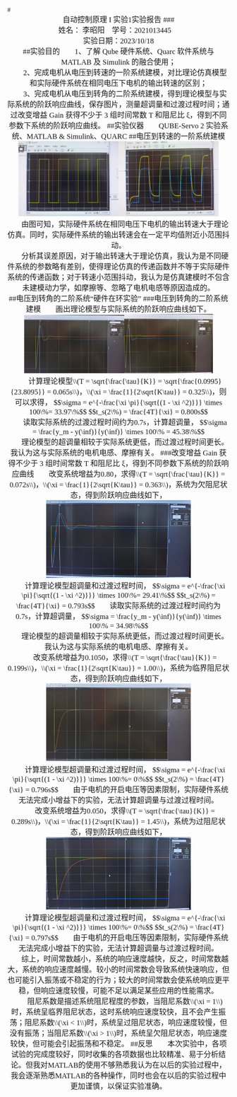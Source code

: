 <div STYLE="page-break-after: always;"></div>
<font face="宋体" >
#<center><big> 自动控制原理 I 实验1实验报告
</font>
<font face="楷体" >
###<center> 姓名： 李昭阳&emsp;学号：2021013445&emsp;<br>实验日期：2023/10/18</center>
</font>
<font face="宋体" >
##实验目的
&ensp;&ensp;&ensp;
1、了解 Qube 硬件系统、Quarc 软件系统与 MATLAB 及 Simulink 的融合使用；
<br>
&ensp;&ensp;&ensp;
2、完成电机从电压到转速的一阶系统建模，对比理论仿真模型和实际硬件系统在相同电压下电机的输出转速的区别；
<br>
&ensp;&ensp;&ensp;
3、完成电机从电压到转角的二阶系统建模，得到理论模型与实际系统的阶跃响应曲线，保存图片，测量超调量和过渡过程时间；通过改变增益 Gain 获得不少于 3 组时间常数 T 和阻尼比 ξ，得到不同参数下系统的阶跃响应曲线。
##实验仪器
&ensp;&ensp;&ensp;
QUBE-Servo 2 实验系统、MATLAB & Simulink、QUARC
<font face="楷体" >
##电压到转速的一阶系统建模
</font>
<center>
<img src="./2.jpg" width = 45%><img src="./1.jpg" width = 45%>
</center>
&ensp;&ensp;&ensp;
由图可知，实际硬件系统在相同电压下电机的输出转速大于理论仿真。同时，实际硬件系统的输出转速会在一定平均值附近小范围抖动。
<br>
&ensp;&ensp;&ensp;
分析其误差原因，对于输出转速大于理论仿真，我认为是不同硬件系统的参数略有差别，使得理论仿真的传递函数并不等于实际硬件系统的传递函数；对于转速小范围抖动，我认为是仿真建模时不包含未建模动力学，如摩擦等、忽略了电机电感等原因造成的。
<div STYLE="page-break-after: always;"></div>
<font face="楷体" >
##电压到转角的二阶系统“硬件在环实验”
</font>
<font face="楷体" >
###电压到转角的二阶系统建模
</font>
&ensp;&ensp;&ensp;
画出理论模型与实际系统的阶跃响应曲线如下。
<center>
<img src="./3.jpg" width = 45%><img src="./4.jpg" width = 40%>
</center>
&ensp;&ensp;&ensp;
计算理论模型\\(T = \sqrt{\frac{\tau}{K}} = \sqrt{\frac{0.0995}{23.8095}} = 0.065s\\)，\\(\xi = \frac{1}{2\sqrt{K\tau}} = 0.325\\)，则可以求得，
$$\sigma = e^{-\frac{\xi \pi}{\sqrt{(1 - \xi ^2)}}} \times 100\%= 33.97\%$$
$$t_s(2\%) = \frac{4T}{\xi} = 0.800s$$
<br>
&ensp;&ensp;&ensp;
读取实际系统的过渡过程时间约为0.7s，计算超调量，
$$\sigma = \frac{y_m - y(\inf)}{y(\inf)} \times 100\% = 45.38\%$$
<br>
&ensp;&ensp;&ensp;
理论模型的超调量相较于实际系统更低，而过渡过程时间更长。我认为这与实际系统的电机电感、摩擦有关。
<font face="楷体" >
###改变增益 Gain 获得不少于 3 组时间常数 T 和阻尼比 ξ，得到不同参数下系统的阶跃响应曲线
</font>
&ensp;&ensp;&ensp;
改变系统增益为0.80，求得\\(T = \sqrt{\frac{\tau}{K}} = 0.072s\\)，\\(\xi = \frac{1}{2\sqrt{K\tau}} = 0.363\\)，系统为欠阻尼状态，得到阶跃响应曲线如下，
<center>
<img src="./7.jpg" width = 65%>
</center>
&ensp;&ensp;&ensp;
计算理论模型超调量和过渡过程时间，
$$\sigma = e^{-\frac{\xi \pi}{\sqrt{(1 - \xi ^2)}}} \times 100\%= 29.41\%$$
$$t_s(2\%) = \frac{4T}{\xi} = 0.793s$$
&ensp;&ensp;&ensp;
读取实际系统的过渡过程时间约为0.7s，计算超调量，
$$\sigma = \frac{y_m - y(\inf)}{y(\inf)} \times 100\% = 34.98\%$$
<br>
&ensp;&ensp;&ensp;
理论模型的超调量相较于实际系统更低，而过渡过程时间更长。我认为这与实际系统的电机电感、摩擦有关。
<br>
&ensp;&ensp;&ensp;
改变系统增益为0.1050，求得\\(T = \sqrt{\frac{\tau}{K}} = 0.199s\\)，\\(\xi = \frac{1}{2\sqrt{K\tau}} = 1.00\\)，系统为临界阻尼状态，得到阶跃响应曲线如下，
<center>
<img src="./5.jpg" width = 65%>
</center>
&ensp;&ensp;&ensp;
计算理论模型超调量和过渡过程时间，
$$\sigma = e^{-\frac{\xi \pi}{\sqrt{(1 - \xi ^2)}}} \times 100\%= 0\%$$
$$t_s(2\%) = \frac{4T}{\xi} = 0.796s$$
&ensp;&ensp;&ensp;
由于电机的开启电压等因素限制，实际硬件系统无法完成小增益下的实验，无法计算超调量与过渡过程时间。
<br>
&ensp;&ensp;&ensp;
改变系统增益为0.050，求得\\(T = \sqrt{\frac{\tau}{K}} = 0.289s\\)，\\(\xi = \frac{1}{2\sqrt{K\tau}} = 1.45\\)，系统为过阻尼状态，得到阶跃响应曲线如下，
<center>
<img src="./6.jpg" width = 65%>
</center>
&ensp;&ensp;&ensp;
计算理论模型超调量和过渡过程时间，
$$\sigma = e^{-\frac{\xi \pi}{\sqrt{(1 - \xi ^2)}}} \times 100\%= 0\%$$
$$t_s(2\%) = \frac{4T}{\xi} = 0.797s$$
&ensp;&ensp;&ensp;
由于电机的开启电压等因素限制，实际硬件系统无法完成小增益下的实验，无法计算超调量与过渡过程时间。
<br>
&ensp;&ensp;&ensp;
综上，时间常数越小，系统的响应速度越快，反之，时间常数越大，系统的响应速度越慢。较小的时间常数会导致系统快速响应，但也可能引入振荡或不稳定的行为；较大的时间常数会使系统响应更平稳，但响应速度较慢，可能不足以满足某些应用的性能需求。
<br>
&ensp;&ensp;&ensp;
阻尼系数是描述系统阻尼程度的参数，当阻尼系数\\(\xi = 1\\)时，系统呈临界阻尼状态，这时系统响应速度较快，且不会产生振荡；阻尼系数\\(\xi < 1\\)时，系统呈过阻尼状态，响应速度较慢，但没有振荡；当阻尼系数\\(\xi > 1\\)时，系统呈欠阻尼状态，响应速度较快，但可能会引起振荡和不稳定。
##反思
&ensp;&ensp;&ensp;
本次实验中，各项试验的完成度较好，同时收集的各项数据也比较精准、易于分析结论。但我对MATLAB的使用不够熟悉我认为在以后的实验过程中，我会逐渐熟悉MATLAB的各种操作，同时也会在以后的实验过程中更加谨慎，以保证实验准确。
</font>
